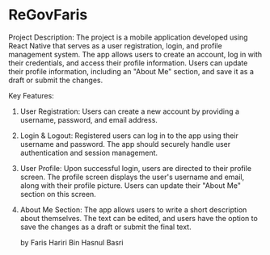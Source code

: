 # ReGovFaris

Project Description:
The project is a mobile application developed using React Native that serves as a user registration, login, and profile management system. The app allows users to create an account, log in with their credentials, and access their profile information. Users can update their profile information, including an "About Me" section, and save it as a draft or submit the changes.

Key Features:

1. User Registration: Users can create a new account by providing a username, password, and email address.

2. Login & Logout: Registered users can log in to the app using their username and password. The app should securely handle user authentication and session management.

3. User Profile: Upon successful login, users are directed to their profile screen. The profile screen displays the user's username and email, along with their profile picture. Users can update their "About Me" section on this screen.

4. About Me Section: The app allows users to write a short description about themselves. The text can be edited, and users have the option to save the changes as a draft or submit the final text.

   by Faris Hariri Bin Hasnul Basri

